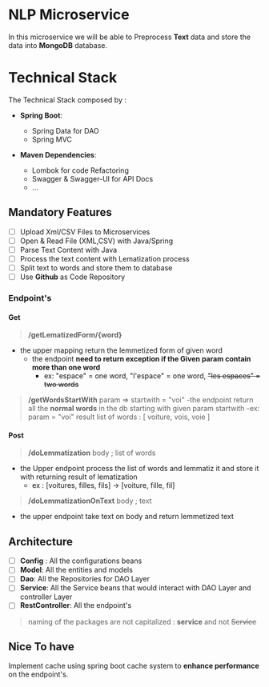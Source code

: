 # NLP Microservice

In this microservice we will be able to Preprocess **Text** data and store the data into **MongoDB** database.

# Technical Stack

The Technical Stack composed by :
- **Spring Boot**:
    - Spring Data for DAO
    - Spring MVC

- **Maven Dependencies**:
    - Lombok for code Refactoring
    - Swagger & Swagger-UI for API Docs
    - ...

## Mandatory Features

- [ ] Upload Xml/CSV Files to Microservices
- [ ] Open & Read File (XML,CSV) with Java/Spring
- [ ] Parse Text Content with Java
- [ ] Process the text content with Lematization process
- [ ] Split text to words and store them to database
- [ ] Use **Github** as Code Repository
### Endpoint's
#### Get

> **/getLematizedForm/{word}**
- the upper mapping return the lemmetized form of given word
    - the endpoint **need to return exception if the Given param contain more than one word**
        - ex: "espace" = one word, "l'espace" = one word, ~~"les espaces" = two words~~
> **/getWordsStartWith** param => startwith = "voi"
-the endpoint return all the **normal words** in the db starting with given param startwith
-ex: param = "voi" result list of words :  [ voiture, vois, voie ]
#### Post
> **/doLemmatization** body ; list of words
- the Upper endpoint process the list of words and lemmatiz it and store it with returning result of lematization
    - ex : [voitures, filles, fils] ->  [voiture, fille, fil]
> **/doLemmatizationOnText** body ; text
- the upper endpoint take text on body and return lemmetized text

## Architecture
- [ ] **Config** : All the configurations beans
- [  ] **Model**: All the entities and models
- [ ] **Dao**: All the Repositories for DAO Layer
- [ ] **Service**: All the Service beans that would interact with DAO Layer and controller Layer
- [ ] **RestController**: All the endpoint's

> naming of the packages are not capitalized : **service** and not ~~Service~~

## Nice To have

Implement cache using spring boot cache system to **enhance performance** on the endpoint's.


